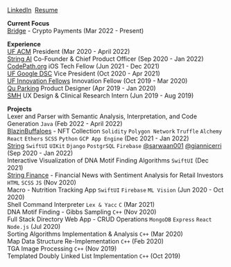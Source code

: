 [LinkedIn](https://www.linkedin.com/in/schwjustin/)&nbsp;&nbsp;[Resume](https://bit.ly/schwjustin)

**Current Focus**<br/>
[Bridge](https://twitter.com/bridgelabsxyz) - Crypto Payments (Mar 2022 - Present)<br/>

**Experience**<br/>
[UF ACM](https://www.uf-acm.com/) President (Mar 2020 - April 2022)<br/>
[String AI](https://string.link) Co-Founder & Chief Product Officer (Sep 2020 - Jan 2022)<br/>
[CodePath.org](https://info.codepath.org/fall21techfellows) iOS Tech Fellow (Jun 2021 - Dec 2021)<br/>
[UF Google DSC](https://dsc.community.dev/university-of-florida/) Vice President (Oct 2020 - Apr 2021)<br/>
[UF Innovation Fellows](https://www.eng.ufl.edu/innovation/students/innovation-fellows/) Innovation Fellow (Oct 2019 - Mar 2020)<br/>
[Qu Parking](https://www.behance.net/gallery/87471261/WIP-Qu-Brand-and-Interface-Design) Product Designer (Apr 2019 - Jan 2020)<br/>
[SMH](https://www.smh.com/) UX Design & Clinical Research Intern (Jun 2019 - Aug 2019)<br/>

**Projects**<br/>
Lexer and Parser with Semantic Analysis, Interpretation, and Code Generation `Java` (Feb 2022 - April 2022)<br/>
[BlazinBuffaloes](https://blazinbuffaloes.com) - NFT Collection `Solidity` `Polygon Network` `Truffle` `Alchemy` `React` `Ethers` `SCSS` `Python` `GCP App Engine` (Dec 2021 - Jan 2022)<br/>
[String](https://apple.co/3VkJcUH) `SwiftUI` `UIKit` `Django` `PostgrSQL` `Firebase` [@sarwaan001](https://github.com/sarwaan001) [@giannicerri](https://github.com/giannicerri) (Sep 2020 - Jan 2022)<br/>
Interactive Visualization of DNA Motif Finding Algorithms `SwiftUI` (Dec 2021)<br/>
[String Finance](https://string.news) - Financial News with Sentiment Analysis for Retail Investors `HTML` `SCSS` `JS` (Nov 2020)<br/>
Macro - Nutrition Tracking App `SwiftUI` `Firebase` `ML Vision` (Jun 2020 - Oct 2020)<br/>
Shell Command Interpreter `Lex & Yacc` `C` (Mar 2021)<br/>
DNA Motif Finding - Gibbs Sampling `C++` (Nov 2020)<br/>
Full Stack Directory Web App - CRUD Operations `MongoDB` `Express` `React` `Node.js` (Jul 2020)<br/>
Sorting Algorithms Implementation & Analysis `C++` (Mar 2020)<br/>
Map Data Structure Re-Implementation `C++` (Feb 2020)<br/>
TGA Image Processing `C++` (Nov 2019)<br/>
Templated Doubly Linked List Implementation `C++` (Oct 2019)<br/>
<!--
### Hi there 👋


**schwjustin/schwjustin** is a ✨ _special_ ✨ repository because its `README.md` (this file) appears on your GitHub profile.

Here are some ideas to get you started:

- 🔭 I’m currently working on ...
- 🌱 I’m currently learning ...
- 👯 I’m looking to collaborate on ...
- 🤔 I’m looking for help with ...
- 💬 Ask me about ...
- 📫 How to reach me: ...
- 😄 Pronouns: ...
- ⚡ Fun fact: ...
-->
